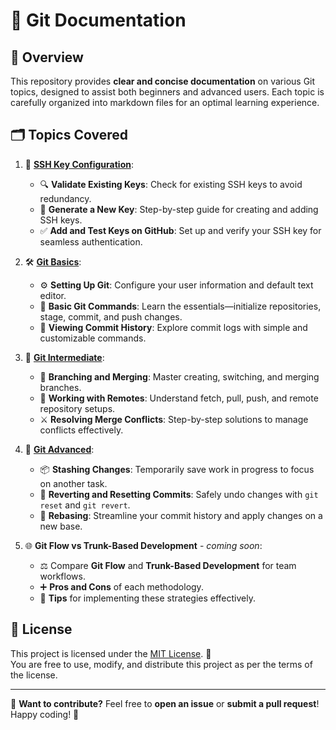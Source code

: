 # 🚀 **Git Documentation**

## 📖 **Overview**
This repository provides **clear and concise documentation** on various Git topics, designed to assist both beginners and advanced users. Each topic is carefully organized into markdown files for an optimal learning experience.

## 🗂️ **Topics Covered**

1. 📁 [**SSH Key Configuration**](ssh-key-configuration.md):
   - 🔍 **Validate Existing Keys**: Check for existing SSH keys to avoid redundancy.
   - 🔑 **Generate a New Key**: Step-by-step guide for creating and adding SSH keys.
   - ✅ **Add and Test Keys on GitHub**: Set up and verify your SSH key for seamless authentication.

2. 🛠️ [**Git Basics**](git-basics.md):
   - ⚙️ **Setting Up Git**: Configure your user information and default text editor.
   - 📌 **Basic Git Commands**: Learn the essentials—initialize repositories, stage, commit, and push changes.
   - 📜 **Viewing Commit History**: Explore commit logs with simple and customizable commands.

3. 🚧 [**Git Intermediate**](git-intermediate.md):
   - 🌿 **Branching and Merging**: Master creating, switching, and merging branches.
   - 🔗 **Working with Remotes**: Understand fetch, pull, push, and remote repository setups.
   - ⚔️ **Resolving Merge Conflicts**: Step-by-step solutions to manage conflicts effectively.

4. 🧠 [**Git Advanced**](git-advanced.md):
   - 📦 **Stashing Changes**: Temporarily save work in progress to focus on another task.
   - 🔄 **Reverting and Resetting Commits**: Safely undo changes with `git reset` and `git revert`.
   - 🔀 **Rebasing**: Streamline your commit history and apply changes on a new base.

5. 🌐 **Git Flow vs Trunk-Based Development** - _coming soon_:
   - ⚖️ Compare **Git Flow** and **Trunk-Based Development** for team workflows.
   - ➕ **Pros and Cons** of each methodology.
   - 📝 **Tips** for implementing these strategies effectively.

## 📄 **License**

This project is licensed under the [MIT License](LICENSE). 📜  
You are free to use, modify, and distribute this project as per the terms of the license.

---

🤝 **Want to contribute?** Feel free to **open an issue** or **submit a pull request**!  
Happy coding! 🎉